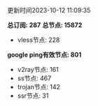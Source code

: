 更新时间2023-10-12 11:09:35

**总订阅: 287**
**总节点: 15872**
- vless节点: 228

**google ping有效节点: 801**
- v2ray节点: 161
- ss节点: 467
- trojan节点: 142
- ssr节点: 31
